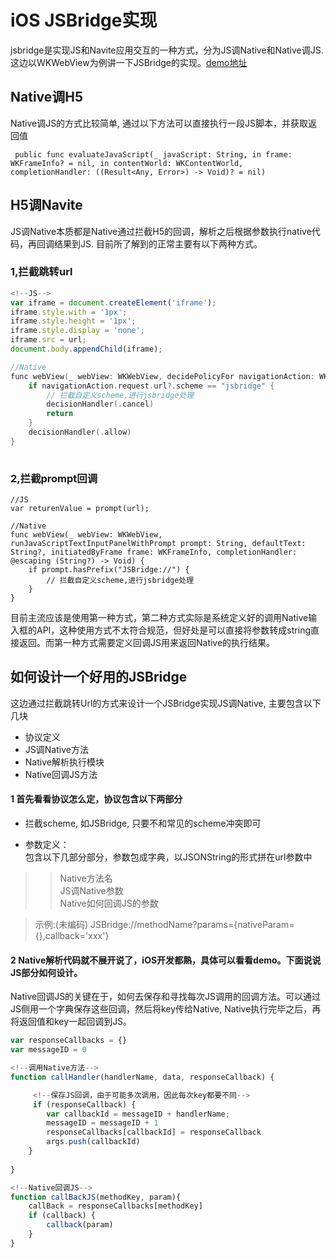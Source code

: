 # iOS JSBridge实现

jsbridge是实现JS和Navite应用交互的一种方式，分为JS调Native和Native调JS.这边以WKWebView为例讲一下JSBridge的实现。[demo地址](https://github.com/sugc/iOS-JSBridge)


## Native调H5
Native调JS的方式比较简单, 通过以下方法可以直接执行一段JS脚本，并获取返回值



```
 public func evaluateJavaScript(_ javaScript: String, in frame: WKFrameInfo? = nil, in contentWorld: WKContentWorld, completionHandler: ((Result<Any, Error>) -> Void)? = nil)

```



## H5调Navite
JS调Native本质都是Native通过拦截H5的回调，解析之后根据参数执行native代码，再回调结果到JS. 目前所了解到的正常主要有以下两种方式。

### 1,拦截跳转url

```javascript
<!--JS-->
var iframe = document.createElement('iframe');
iframe.style.with = '1px';
iframe.style.height = '1px';
iframe.style.display = 'none';
iframe.src = url;
document.body.appendChild(iframe);

```

```Objective-C
//Native
func webView(_ webView: WKWebView, decidePolicyFor navigationAction: WKNavigationAction, decisionHandler: @escaping (WKNavigationActionPolicy) -> Void) {
	if navigationAction.request.url?.scheme == "jsbridge" {
		// 拦截自定义scheme,进行jsbridge处理
		decisionHandler(.cancel)
		return
	}  
	decisionHandler(.allow)
}
   
```

### 2,拦截prompt回调

```
//JS
var returenValue = prompt(url);

```

```
//Native
func webView(_ webView: WKWebView, runJavaScriptTextInputPanelWithPrompt prompt: String, defaultText: String?, initiatedByFrame frame: WKFrameInfo, completionHandler: @escaping (String?) -> Void) {
	if prompt.hasPrefix("JSBridge://") {
		// 拦截自定义scheme,进行jsbridge处理
	}
}
```

目前主流应该是使用第一种方式，第二种方式实际是系统定义好的调用Native输入框的API，这种使用方式不太符合规范，但好处是可以直接将参数转成string直接返回。而第一种方式需要定义回调JS用来返回Native的执行结果。



## 如何设计一个好用的JSBridge
这边通过拦截跳转Url的方式来设计一个JSBridge实现JS调Native, 主要包含以下几块

* 协议定义  
* JS调Native方法  
* Native解析执行模块  
* Native回调JS方法


#### 1 首先看看协议怎么定，协议包含以下两部分  

> 
* 拦截scheme, 如JSBridge, 只要不和常见的scheme冲突即可    
> 
* 参数定义：  
  包含以下几部分部分，参数包成字典，以JSONString的形式拼在url参数中 
>> Native方法名  
>> JS调Native参数  
>> Native如何回调JS的参数  

> 示例:(未编码) JSBridge://methodName?params={nativeParam={},callback='xxx'}

	

#### 2 Native解析代码就不展开说了，iOS开发都熟，具体可以看看demo。下面说说JS部分如何设计。

Native回调JS的关键在于，如何去保存和寻找每次JS调用的回调方法。可以通过JS侧用一个字典保存这些回调，然后将key传给Native, Native执行完毕之后，再将返回值和key一起回调到JS。


```javascript
var responseCallbacks = {}
var messageID = 0

<!--调用Native方法-->
function callHandler(handlerName, data, responseCallback) {

	 <!--保存JS回调，由于可能多次调用，因此每次key都要不同-->
	 if (responseCallback) {
		var callbackId = messageID + handlerName;
		messageID = messageID + 1
		responseCallbacks[callbackId] = responseCallback
		args.push(callbackId)
	}
	
}

<!--Native回调JS-->
function callBackJS(methodKey, param){
	callBack = responseCallbacks[methodKey]
	if (callback) {
		callback(param)
	}
}
```





